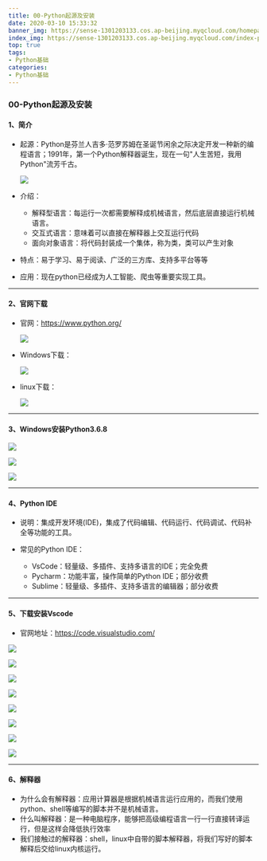 ```yaml
---
title: 00-Python起源及安装
date: 2020-03-10 15:33:32
banner_img: https://sense-1301203133.cos.ap-beijing.myqcloud.com/homepahe/%E6%96%87%E7%AB%A0-python-%E5%9F%BA%E7%A1%80-%E4%BC%81%E9%B9%85.jpg
index_img: https://sense-1301203133.cos.ap-beijing.myqcloud.com/index-page/%E9%9D%99%E5%9B%BE%20%285%29.jpg
top: true
tags:
- Python基础
categories:
- Python基础
---
```

### 00-Python起源及安装



#### 1、简介

* 起源：Python是芬兰人吉多·范罗苏姆在圣诞节闲余之际决定开发一种新的编程语言；1991年，第一个Python解释器诞生，现在一句"人生苦短，我用Python"流芳千古。

  ![](https://sense-1301203133.cos.ap-beijing.myqcloud.com/sense-python/%E5%90%89%E5%A4%9A%C2%B7%E8%8C%83%E7%BD%97%E8%8B%8F%E5%A7%86.jpg)

* 介绍：

  * 解释型语言：每运行一次都需要解释成机械语言，然后底层直接运行机械语言。
  * 交互式语言：意味着可以直接在解释器上交互运行代码
  * 面向对象语言：将代码封装成一个集体，称为类，类可以产生对象

* 特点：易于学习、易于阅读、广泛的三方库、支持多平台等等

* 应用：现在python已经成为人工智能、爬虫等重要实现工具。

-----



#### 2、官网下载

* 官网：https://www.python.org/

  ![](https://sense-1301203133.cos.ap-beijing.myqcloud.com/sense-python/Python%E5%AE%98%E7%BD%91.png)

* Windows下载：

  ![](https://sense-1301203133.cos.ap-beijing.myqcloud.com/sense-python/Windows-python-exe.png)

  

* linux下载：

  ![](https://sense-1301203133.cos.ap-beijing.myqcloud.com/sense-python/linux-python-tgz.png)

-----



#### 3、Windows安装Python3.6.8

![](https://sense-1301203133.cos.ap-beijing.myqcloud.com/sense-python/Python-install-01.png)

![](https://sense-1301203133.cos.ap-beijing.myqcloud.com/sense-python/Python-install-02.png)

![](https://sense-1301203133.cos.ap-beijing.myqcloud.com/sense-python/Python-install-03.png)

-----



#### 4、Python IDE

* 说明：集成开发环境(IDE)，集成了代码编辑、代码运行、代码调试、代码补全等功能的工具。

* 常见的Python IDE：

  * VsCode：轻量级、多插件、支持多语言的IDE；完全免费
  * Pycharm：功能丰富，操作简单的Python IDE；部分收费
  * Sublime：轻量级、多插件、支持多语言的编辑器；部分收费

-----



#### 5、下载安装Vscode

* 官网地址：https://code.visualstudio.com/

![](https://sense-1301203133.cos.ap-beijing.myqcloud.com/sense-python/Windows-install-Vs-01.png)

![](https://sense-1301203133.cos.ap-beijing.myqcloud.com/sense-python/Windows-install-Vs-02.png)

![](https://sense-1301203133.cos.ap-beijing.myqcloud.com/sense-python/Windows-install-Vs-03.png)

![](https://sense-1301203133.cos.ap-beijing.myqcloud.com/sense-python/Windows-install-Vs-04.png)

![](https://sense-1301203133.cos.ap-beijing.myqcloud.com/sense-python/Windows-install-Vs-05.png)

![](https://sense-1301203133.cos.ap-beijing.myqcloud.com/sense-python/Windows-install-Vs-06.png)

![](https://sense-1301203133.cos.ap-beijing.myqcloud.com/sense-python/Windows-install-Vs-07.png)

![](https://sense-1301203133.cos.ap-beijing.myqcloud.com/sense-python/Windows-install-Vs-08.png)

-----



#### 6、解释器

* 为什么会有解释器：应用计算器是根据机械语言运行应用的，而我们使用python、shell等编写的脚本并不是机械语言。
* 什么叫解释器：是一种电脑程序，能够把高级编程语言一行一行直接转译运行，但是这样会降低执行效率
* 我们接触过的解释器：shell，linux中自带的脚本解释器，将我们写好的脚本解释后交给linux内核运行。
